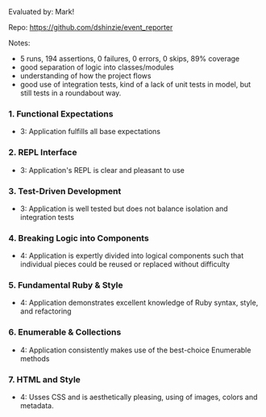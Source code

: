 Evaluated by: Mark!

Repo: https://github.com/dshinzie/event_reporter

Notes:
* 5 runs, 194 assertions, 0 failures, 0 errors, 0 skips, 89% coverage
* good separation of logic into classes/modules
* understanding of how the project flows
* good use of integration tests, kind of a lack of unit tests in model, but still tests in a roundabout way.


### 1. Functional Expectations

* 3: Application fulfills all base expectations


### 2. REPL Interface

* 3: Application's REPL is clear and pleasant to use


### 3. Test-Driven Development

* 3: Application is well tested but does not balance isolation and integration tests


### 4. Breaking Logic into Components

* 4: Application is expertly divided into logical components such that individual pieces could be reused or replaced without difficulty


### 5. Fundamental Ruby & Style

* 4:  Application demonstrates excellent knowledge of Ruby syntax, style, and refactoring


### 6. Enumerable & Collections

* 4: Application consistently makes use of the best-choice Enumerable methods


### 7. HTML and Style

* 4: Usses CSS and is aesthetically pleasing, using of images, colors and metadata.

